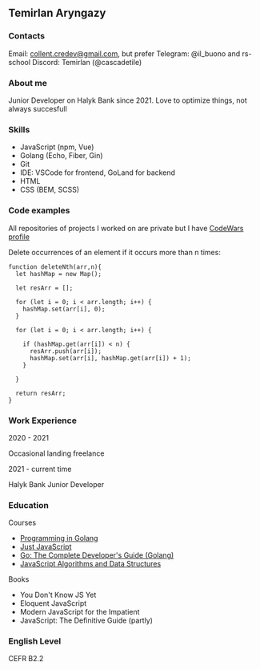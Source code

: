 ## Temirlan Aryngazy

### Contacts

Email: collent.credev@gmail.com, but prefer Telegram: @il_buono and rs-school Discord: Temirlan (@cascadetile) 

### About me

Junior Developer on Halyk Bank since 2021. Love to optimize things, not always succesfull

### Skills

* JavaScript (npm, Vue)
* Golang (Echo, Fiber, Gin)
* Git
* IDE: VSCode for frontend, GoLand for backend
* HTML 
* CSS (BEM, SCSS)

### Code examples

All repositories of projects I worked on are private but I have [CodeWars profile](https://www.codewars.com/users/SeverBryan/completed_solutions)

Delete occurrences of an element if it occurs more than n times:

```
function deleteNth(arr,n){
  let hashMap = new Map();
  
  let resArr = [];
  
  for (let i = 0; i < arr.length; i++) {
    hashMap.set(arr[i], 0);
  }
  
  for (let i = 0; i < arr.length; i++) {

    if (hashMap.get(arr[i]) < n) {
      resArr.push(arr[i]);
      hashMap.set(arr[i], hashMap.get(arr[i]) + 1);
    }
    
  }
  
  return resArr;
}
```

### Work Experience

2020 - 2021 

Occasional landing freelance

2021 - current time

Halyk Bank Junior Developer

### Education

Courses
* [Programming in Golang](https://stepik.org/course/54403/promo)
* [Just JavaScript](https://justjavascript.com/)
* [Go: The Complete Developer's Guide (Golang)](https://www.udemy.com/course/go-the-complete-developers-guide)
* [JavaScript Algorithms and Data Structures](https://www.freecodecamp.org/learn/javascript-algorithms-and-data-structures/)

Books
* You Don't Know JS Yet
* Eloquent JavaScript
* Modern JavaScript for the Impatient
* JavaScript: The Definitive Guide (partly)


### English Level

CEFR B2.2
